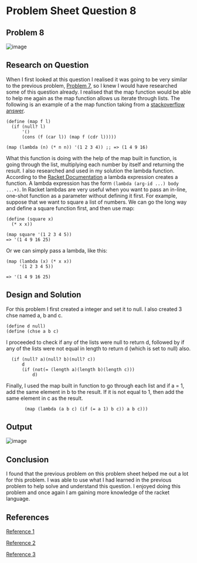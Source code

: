 # **Problem Sheet Question 8**

## Problem 8

![image](https://user-images.githubusercontent.com/14197773/38043795-f8a4f6ae-32af-11e8-9ef2-8da910556ca4.png)

## Research on Question
When I first looked at this question I realised it was going to be very similar to the previous problem, [Problem 7](https://github.com/DonalMcGahon/theory-of-algorithms-assignments/tree/master/Problem7), so I knew I would have researched some of this question already. I realised that the map function would be able to help me again as the map function allows us iterate through lists. The following is an example of a the map function taking from a [stackoverflow answer](https://stackoverflow.com/questions/30501411/what-is-definition-of-map-in-racket).

```
(define (map f l)
  (if (null? l)
      '()
      (cons (f (car l)) (map f (cdr l)))))

(map (lambda (n) (* n n)) '(1 2 3 4)) ;; => (1 4 9 16)
```

What this function is doing with the help of the map built in function, is going through the list, multiplying each number by itself and returning the result.
I also researched and used in my solution the lambda function. According to the [Racket Documentation](https://docs.racket-lang.org/) a lambda expression creates a function. A lambda expression has the form `(lambda (arg-id ...) body ...+)`.
In Racket lambdas are very useful when you want to pass an in-line, one-shot function as a parameter without defining it first. For example, suppose that we want to square a list of numbers. We can go the long way and define a square function first, and then use map:

```
(define (square x)
  (* x x))

(map square '(1 2 3 4 5))
=> '(1 4 9 16 25)
```

Or we can simply pass a lambda, like this:

```
(map (lambda (x) (* x x))
     '(1 2 3 4 5))

=> '(1 4 9 16 25)

```

## Design and Solution

For this problem I first created a integer and set it to null. I also created 3 chse named a, b and c.

```
(define d null)
(define (chse a b c)
```
I proceeded to check if any of the lists were null to return d, followed by if any of the lists were not equal in length to return d (which is set to null) also.

```
  (if (null? a)(null? b)(null? c))
      d
      (if (not(= (length a)(length b)(length c)))
          d)
```
Finally, I used the map built in function to go through each list and if a = 1, add the same element in b to the result. If it is not equal to 1, then add the same element in c as the result.

```
       (map (lambda (a b c) (if (= a 1) b c)) a b c)))
```

## Output

![image](https://user-images.githubusercontent.com/14197773/38046567-e418a520-32b7-11e8-8dbb-275dde85a794.png)

## Conclusion
I found that the previous problem on this problem sheet helped me out a lot for this problem. I was able to use what I had learned in the previous problem to help solve and understand this question. I enjoyed doing this problem and once again I am gaining more knowledge of the racket language.

## References

[Reference 1](https://stackoverflow.com/questions/30501411/what-is-definition-of-map-in-racket)

[Reference 2](https://docs.racket-lang.org/guide/lambda.html)

[Reference 3](https://stackoverflow.com/questions/25696063/lambda-in-racket-explained)